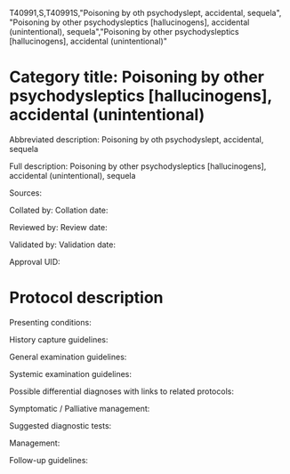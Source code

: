 T40991,S,T40991S,"Poisoning by oth psychodyslept, accidental, sequela", "Poisoning by other psychodysleptics [hallucinogens], accidental (unintentional), sequela","Poisoning by other psychodysleptics [hallucinogens], accidental (unintentional)"
# Category title: Poisoning by other psychodysleptics [hallucinogens], accidental (unintentional)

Abbreviated description: Poisoning by oth psychodyslept, accidental, sequela

Full description: Poisoning by other psychodysleptics [hallucinogens], accidental (unintentional), sequela

Sources:

Collated by:
Collation date:

Reviewed by:
Review date:

Validated by:
Validation date:

Approval UID:

# Protocol description

Presenting conditions:

History capture guidelines:

General examination guidelines:

Systemic examination guidelines:

Possible differential diagnoses with links to related protocols:

Symptomatic / Palliative management:

Suggested diagnostic tests:

Management:

Follow-up guidelines:
